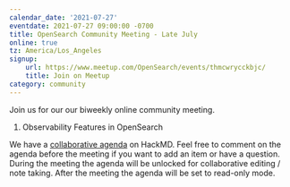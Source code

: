 ```yaml
---
calendar_date: '2021-07-27'
eventdate: 2021-07-27 09:00:00 -0700
title: OpenSearch Community Meeting - Late July
online: true
tz: America/Los_Angeles
signup:
    url: https://www.meetup.com/OpenSearch/events/thmcwrycckbjc/
    title: Join on Meetup
category: community
---
```


Join us for our our biweekly online community meeting. 

1. Observability Features in OpenSearch


We have a [collaborative agenda](https://hackmd.io/g7uzgBAgRZGXD1av3tovtQ) on HackMD. Feel free to comment on the agenda before the meeting if you want to add an item or have a question. During the meeting the agenda will be unlocked for collaborative editing / note taking. After the meeting the agenda will be set to read-only mode. 